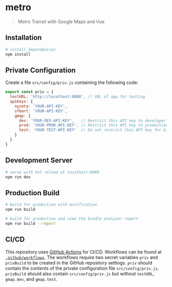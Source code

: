 # metro

> Metro Transit with Google Maps and Vue

## Installation

```bash
# install dependencies
npm install
```

## Private Configuration

Create a file `src/config/priv.js` containing the following code:

```javascript
export const priv = { 
  testURL: 'http://localhost:8080', // URL of app for testing
  apiKeys: {
    nycmta: 'YOUR-API-KEY',
    sfbart: 'YOUR-API-KEY',
    gmap: {
      dev: 'YOUR-DEV-API-KEY',   // Restrict this API key to developer IP addresses
      prod: 'YOUR-PROD-API-KEY', // Restrict this API key to production doman
      test: 'YOUR-TEST-API-KEY'  // Do not restrict this API key for GitHub Actions
    }
  }
}
```

## Development Server

```bash
# serve with hot reload at localhost:8080
npm run dev
```
## Production Build

```bash
# build for production with minification
npm run build

# build for production and view the bundle analyzer report
npm run build --report
```

## CI/CD

This repository uses [GitHub Actions](https://github.com/features/actions) for CI/CD. Workflows can be found at [`.github/workflows`](.github/workflows). The workflows require two secret variables `priv` and `privBuild` to be created in the GitHub repository settings. `priv` should contain the contents of the private configuration file `src/config/priv.js`. `privBuild` should also contain `src/config/priv.js` but without `testURL`, `gmap.dev`, and `gmap.test`.

